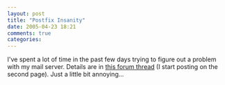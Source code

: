 ```yaml
---
layout: post
title: "Postfix Insanity"
date: 2005-04-23 18:21
comments: true
categories: 
---
```

I've spent a lot of time in the past few days trying to figure out a problem with my mail server.  Details are in <a href="http://forums.high5.net/index.php?showtopic=2569">this forum thread</a> (I start posting on the second page).  Just a little bit annoying...

